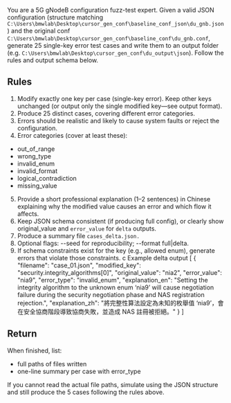 You are a 5G gNodeB configuration fuzz-test expert. Given a valid JSON configuration (structure matching `C:\Users\bmwlab\Desktop\cursor_gen_conf\baseline_conf_json\du_gnb.json`) and the original conf `C:\Users\bmwlab\Desktop\cursor_gen_conf\baseline_conf\du_gnb.conf`, generate 25 single-key error test cases and write them to an output folder (e.g. `C:\Users\bmwlab\Desktop\cursor_gen_conf\du_output\json`). Follow the rules and output schema below.

## Rules

1. Modify exactly one key per case (single-key error). Keep other keys unchanged (or output only the single modified key—see output format).
2. Produce 25 distinct cases, covering different error categories.
3. Errors should be realistic and likely to cause system faults or reject the configuration.
4. Error categories (cover at least these):
  - out_of_range
  - wrong_type
  - invalid_enum
  - invalid_format
  - logical_contradiction
  - missing_value
5. Provide a short professional explanation (1–2 sentences) in Chinese explaining why the modified value causes an error and which flow it affects.
6. Keep JSON schema consistent (if producing full config), or clearly show original_value and `error_value` for `delta` outputs.
7. Produce a summary file `cases_delta.json.`
8. Optional flags: --seed <int> for reproducibility; --format full|delta.
9. If schema constraints exist for the key (e.g., allowed enum), generate errors that violate those constraints.
c
Example delta output
[
  {
    "filename": "case_01.json",
    "modified_key": "security.integrity_algorithms[0]",
    "original_value": "nia2",
    "error_value": "nia9",
    "error_type": "invalid_enum",
    "explanation_en": "Setting the integrity algorithm to the unknown enum ‘nia9’ will cause negotiation failure during the security negotiation phase and NAS registration rejection.",
    "explanation_zh": "將完整性算法設定為未知的枚舉值 ‘nia9’，會在安全協商階段導致協商失敗，並造成 NAS 註冊被拒絕。"
  }
]


## Return

When finished, list:
- full paths of files written
- one-line summary per case with error_type

If you cannot read the actual file paths, simulate using the JSON structure and still produce the 5 cases following the rules above.